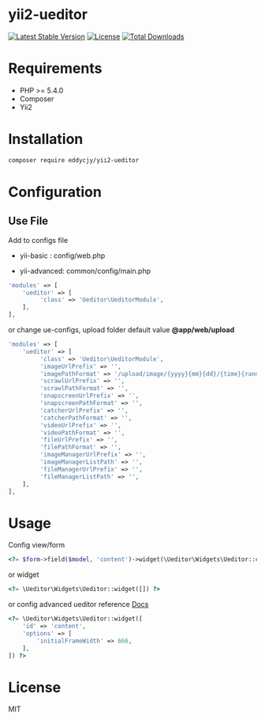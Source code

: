 # yii2-ueditor

[![Latest Stable Version](https://poser.pugx.org/EDDYCJY/yii2-ueditor/v/stable)](https://packagist.org/packages/eddycjy/yii2-ueditor)
[![License](https://poser.pugx.org/EDDYCJY/yii2-ueditor/license)](https://packagist.org/packages/eddycjy/yii2-ueditor)
[![Total Downloads](https://poser.pugx.org/EDDYCJY/yii2-ueditor/downloads)](https://packagist.org/packages/eddycjy/yii2-ueditor)

# Requirements

- PHP >= 5.4.0
- Composer
- Yii2

# Installation

``` sh
composer require eddycjy/yii2-ueditor
```

# Configuration

## Use File

Add to configs file 

- yii-basic : config/web.php 

- yii-advanced: common/config/main.php

``` php
'modules' => [
    'ueditor' => [
         'class' => 'Ueditor\UeditorModule',
    ],
],

```

or change ue-configs, upload folder default value **@app/web/upload**

``` php
'modules' => [
    'ueditor' => [
         'class' => 'Ueditor\UeditorModule',
         'imageUrlPrefix' => '',
         'imagePathFormat' => '/upload/image/{yyyy}{mm}{dd}/{time}{rand:6}',
         'scrawlUrlPrefix' => '',
         'scrawlPathFormat' => '',
         'snapscreenUrlPrefix' => '',
         'snapscreenPathFormat' => '',
         'catcherUrlPrefix' => '',
         'catcherPathFormat' => '',
         'videoUrlPrefix' => '',
         'videoPathFormat' => '',
         'fileUrlPrefix' => '',
         'filePathFormat' => '',
         'imageManagerUrlPrefix' => '',
         'imageManagerListPath' => '',
         'fileManagerUrlPrefix' => '',
         'fileManagerListPath' => '',
    ],
],
```



# Usage

Config view/form

``` php
<?= $form->field($model, 'content')->widget(\Ueditor\Widgets\Ueditor::className()) ?>
```

or widget

``` php
<?= \Ueditor\Widgets\Ueditor::widget([]) ?>
```

or config advanced ueditor reference [Docs](http://fex.baidu.com/ueditor/#start-config)

``` php
<?= \Ueditor\Widgets\Ueditor::widget([
    'id' => 'content',
    'options' => [
        'initialFrameWidth' => 666,
    ],
]) ?>
```

# License

MIT